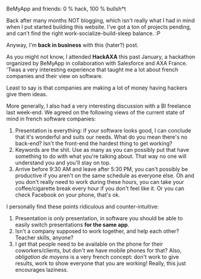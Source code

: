 BeMyApp and friends: 0 % hack, 100 % bullsh*t

Back after many months NOT blogging, which isn't really what I had in mind when
I put started building this website. I've got a ton of projects pending, and
can't find the right work-socialize-build-sleep balance. :P

Anyway, I'm **back in business** with this (hater?) post.

As you might not know, I attended **HackAXA** this past January, a hackathon
organized by BeMyApp in collaboration with Salesforce and AXA France. 'Twas a
very interesting experience that taught me a lot about french companies and
their view on software.

Least to say is that companies are making a lot of money having hackers give
them ideas.

More generally, I also had a very interesting discussion with a BI
freelance last week-end. We agreed on the following views of the current state
of mind in french software companies:

1. Presentation is everything: if your software looks good, I can conclude that
   it's wonderful and suits our needs. What do you mean there's no back-end?
   Isn't the front-end the hardest thing to get working?
2. Keywords are the shit. Use as many as you can possibly put that have
   something to do with what you're talking about. That way no one will
   understand you and you'll stay on top.
3. Arrive before 9:30 AM and leave after 5:30 PM, you can't possibly be
   productive if you aren't on the same schedule as everyone else. Oh and you
   don't really need to work during these hours, you can take your
   coffee/cigarette break every hour if you don't feel like it. Or you can
   check Facebook on your phone, that's ok.

I personally find these points ridiculous and counter-intuitive:

1. Presentation is *only* presentation, in software you should be able to
   easily switch presentations **for the same app**.
2. Isn't a company supposed to work together, and help each other? Teacher
   skills, anyone?
3. I get that people need to be available on the phone for their
   coworkers/clients, but don't we have mobile phones for that? Also,
   *obligation de moyens* is a very french concept: don't work to give results,
   work to show everyone that you are working! Really, this just encourages
   laziness.
